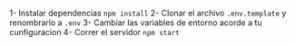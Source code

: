 1- Instalar dependencias `npm install`
2- Clonar el archivo `.env.template` y renombrarlo a `.env`
3- Cambiar las variables de entorno acorde a tu cunfiguracion
4- Correr el servidor `npm start`